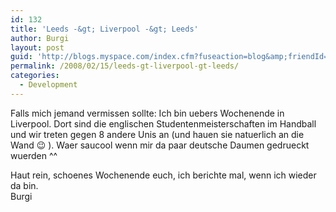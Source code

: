 ```yaml
---
id: 132
title: 'Leeds -&gt; Liverpool -&gt; Leeds'
author: Burgi
layout: post
guid: 'http://blogs.myspace.com/index.cfm?fuseaction=blog&amp;friendId=11116526'
permalink: /2008/02/15/leeds-gt-liverpool-gt-leeds/
categories:
  - Development
---
```



Falls mich jemand vermissen sollte: Ich bin uebers Wochenende in Liverpool. Dort sind die englischen Studentenmeisterschaften im Handball und wir treten gegen 8 andere Unis an (und hauen sie natuerlich an die Wand 😉 ). Waer saucool wenn mir da paar deutsche Daumen gedrueckt wuerden ^^

Haut rein, schoenes Wochenende euch, ich berichte mal, wenn ich wieder da bin.  
Burgi

